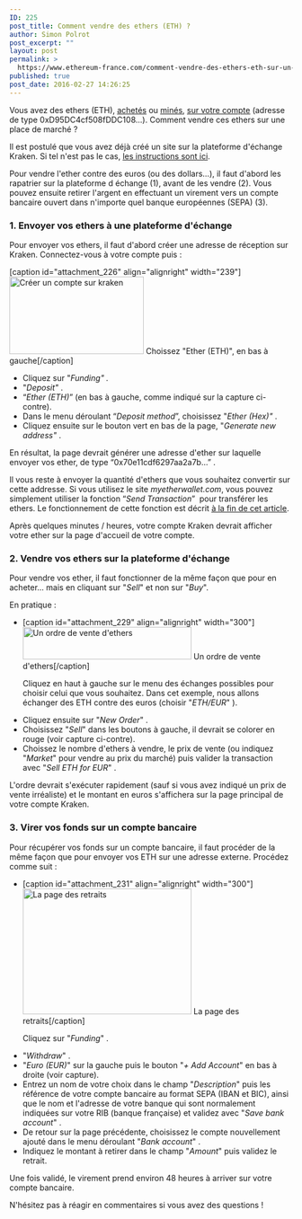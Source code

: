 ```yaml
---
ID: 225
post_title: Comment vendre des ethers (ETH) ?
author: Simon Polrot
post_excerpt: ""
layout: post
permalink: >
  https://www.ethereum-france.com/comment-vendre-des-ethers-eth-sur-un-place-de-marche/
published: true
post_date: 2016-02-27 14:26:25
---
```

Vous avez des ethers (ETH), <span style="text-decoration: underline;"><a href="http://www.ethereum-france.com/comment-acheter-des-ethers-eth/">achetés</a></span> ou <span style="text-decoration: underline;"><a href="http://www.ethereum-france.com/comment-miner-de-lether-eth-windows/">minés</a></span>, <span style="text-decoration: underline;"><a href="http://www.ethereum-france.com/creer-et-gerer-son-portefeuille-dether-en-2-minutes-avec-myetherwallet-com/">sur votre compte</a></span> (adresse de type 0xD95DC4cf508fDDC108...). Comment vendre ces ethers sur une place de marché ?

Il est postulé que vous avez déjà créé un site sur la plateforme d'échange Kraken. Si tel n'est pas le cas, <span style="text-decoration: underline;"><a href="http://www.ethereum-france.com/comment-acheter-des-ethers-eth/">les instructions sont ici</a></span>.

Pour vendre l'ether contre des euros (ou des dollars...), il faut d'abord les rapatrier sur la plateforme d échange (1), avant de les vendre (2). Vous pouvez ensuite retirer l'argent en effectuant un virement vers un compte bancaire ouvert dans n'importe quel banque européennes (SEPA) (3).
<h3>1. Envoyer vos ethers à une plateforme d'échange</h3>
Pour envoyer vos ethers, il faut d'abord créer une adresse de réception sur Kraken. Connectez-vous à votre compte puis :

[caption id="attachment_226" align="alignright" width="239"]<a href="http://www.ethereum-france.com/wp-content/uploads/2016/02/Capture-décran-2016-02-27-11.53.56.png" rel="attachment wp-att-226"><img class="wp-image-226 " src="http://www.ethereum-france.com/wp-content/uploads/2016/02/Capture-décran-2016-02-27-11.53.56-300x173.png" alt="Créer un compte sur kraken" width="239" height="138" /></a> Choissez "Ether (ETH)", en bas à gauche[/caption]
<ul>
 	<li>Cliquez sur "<em>Funding" .</em></li>
 	<li>"<em>Deposit"</em> .</li>
 	<li>“<em>Ether (ETH)</em>” (en bas à gauche, comme indiqué sur la capture ci-contre).</li>
 	<li>Dans le menu déroulant “<em>Deposit method</em>”, choisissez "<em>Ether (Hex)"</em> .</li>
 	<li>Cliquez ensuite sur le bouton vert en bas de la page, "<em>Generate new address"</em> .</li>
</ul>
En résultat, la page devrait générer une adresse d'ether sur laquelle envoyer vos ether, de type “0x70e11cdf6297aa2a7b...” .

Il vous reste à envoyer la quantité d'ethers que vous souhaitez convertir sur cette addresse. Si vous utilisez le site <em>myetherwallet.com</em>, vous pouvez simplement utiliser la fonction “<em>Send Transaction</em>”  pour transférer les ethers. Le fonctionnement de cette fonction est décrit <span style="text-decoration: underline;"><a href="http://www.ethereum-france.com/creer-et-gerer-son-portefeuille-dether-en-2-minutes-avec-myetherwallet-com/">à la fin de cet article</a></span>.

Après quelques minutes / heures, votre compte Kraken devrait afficher votre ether sur la page d'accueil de votre compte.
<h3>2. Vendre vos ethers sur la plateforme d'échange</h3>
Pour vendre vos ether, il faut fonctionner de la même façon que pour en acheter... mais en cliquant sur "<em>Sell</em>" et non sur "<em>Buy</em>".

En pratique :
<ul>
 	<li>

[caption id="attachment_229" align="alignright" width="300"]<a href="http://www.ethereum-france.com/wp-content/uploads/2016/02/Capture-décran-2016-02-27-14.07.59.png" rel="attachment wp-att-229"><img class="size-medium wp-image-229" src="http://www.ethereum-france.com/wp-content/uploads/2016/02/Capture-décran-2016-02-27-14.07.59-300x58.png" alt="Un ordre de vente d'ethers" width="300" height="58" /></a> Un ordre de vente d'ethers[/caption]

Cliquez en haut à gauche sur le menu des échanges possibles pour choisir celui que vous souhaitez. Dans cet exemple, nous allons échanger des ETH contre des euros (choisir "<em>ETH/EUR</em>" ).</li>
 	<li>Cliquez ensuite sur "<em>New Order</em>" .</li>
 	<li>Choisissez "<em>Sell</em>" dans les boutons à gauche, il devrait se colorer en rouge (voir capture ci-contre).</li>
 	<li>Choissez le nombre d'ethers à vendre, le prix de vente (ou indiquez "<em>Market</em>" pour vendre au prix du marché) puis valider la transaction avec "<em>Sell ETH for EUR</em>" .</li>
</ul>
L'ordre devrait s'exécuter rapidement (sauf si vous avez indiqué un prix de vente irréaliste) et le montant en euros s'affichera sur la page principal de votre compte Kraken.
<h3>3. Virer vos fonds sur un compte bancaire</h3>
Pour récupérer vos fonds sur un compte bancaire, il faut procéder de la même façon que pour envoyer vos ETH sur une adresse externe. Procédez comme suit :
<ul>
 	<li>

[caption id="attachment_231" align="alignright" width="300"]<a href="http://www.ethereum-france.com/wp-content/uploads/2016/02/Capture-décran-2016-02-27-14.20.24.png" rel="attachment wp-att-231"><img class="size-medium wp-image-231" src="http://www.ethereum-france.com/wp-content/uploads/2016/02/Capture-décran-2016-02-27-14.20.24-300x224.png" alt="La page des retraits" width="300" height="224" /></a> La page des retraits[/caption]

Cliquez sur "<em>Funding</em>" .</li>
 	<li>"<em>Withdraw</em>" .</li>
 	<li>"<em>Euro (EUR)</em>" sur la gauche puis le bouton "<em>+ Add Account</em>" en bas à droite (voir capture).</li>
 	<li>Entrez un nom de votre choix dans le champ "<em>Description</em>" puis les référence de votre compte bancaire au format SEPA (IBAN et BIC), ainsi que le nom et l'adresse de votre banque qui sont normalement indiquées sur votre RIB (banque française) et validez avec "<em>Save bank account</em>" .</li>
 	<li>De retour sur la page précédente, choisissez le compte nouvellement ajouté dans le menu déroulant "<em>Bank account</em>" .</li>
 	<li>Indiquez le montant à retirer dans le champ "<em>Amount</em>" puis validez le retrait.</li>
</ul>
Une fois validé, le virement prend environ 48 heures à arriver sur votre compte bancaire.

N'hésitez pas à réagir en commentaires si vous avez des questions !